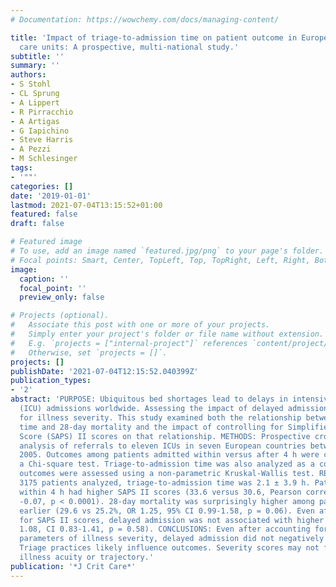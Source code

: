 ```yaml
---
# Documentation: https://wowchemy.com/docs/managing-content/

title: 'Impact of triage-to-admission time on patient outcome in European intensive
  care units: A prospective, multi-national study.'
subtitle: ''
summary: ''
authors:
- S Stohl
- CL Sprung
- A Lippert
- R Pirracchio
- A Artigas
- G Iapichino
- Steve Harris
- A Pezzi
- M Schlesinger
tags:
- '""'
categories: []
date: '2019-01-01'
lastmod: 2021-07-04T13:15:52+01:00
featured: false
draft: false

# Featured image
# To use, add an image named `featured.jpg/png` to your page's folder.
# Focal points: Smart, Center, TopLeft, Top, TopRight, Left, Right, BottomLeft, Bottom, BottomRight.
image:
  caption: ''
  focal_point: ''
  preview_only: false

# Projects (optional).
#   Associate this post with one or more of your projects.
#   Simply enter your project's folder or file name without extension.
#   E.g. `projects = ["internal-project"]` references `content/project/deep-learning/index.md`.
#   Otherwise, set `projects = []`.
projects: []
publishDate: '2021-07-04T12:15:52.040399Z'
publication_types:
- '2'
abstract: 'PURPOSE: Ubiquitous bed shortages lead to delays in intensive care unit
  (ICU) admissions worldwide. Assessing the impact of delayed admission must account
  for illness severity. This study examined both the relationship between triage-to-admission
  time and 28-day mortality and the impact of controlling for Simplified Acute Physiology
  Score (SAPS) II scores on that relationship. METHODS: Prospective cross-sectional
  analysis of referrals to eleven ICUs in seven European countries between 2003 and
  2005. Outcomes among patients admitted within versus after 4 h were compared using
  a Chi-square test. Triage-to-admission time was also analyzed as a continuous variable;
  outcomes were assessed using a non-parametric Kruskal-Wallis test. RESULTS: Among
  3175 patients analyzed, triage-to-admission time was 2.1 ± 3.9 h. Patients admitted
  within 4 h had higher SAPS II scores (33.6 versus 30.6, Pearson correlation coefficient
  -0.07, p < 0.0001). 28-day mortality was surprisingly higher among patients admitted
  earlier (29.6 vs 25.2%, OR 1.25, 95% CI 0.99-1.58, p = 0.06). Even after adjusting
  for SAPS II scores, delayed admission was not associated with higher mortality (OR
  1.08, CI 0.83-1.41, p = 0.58). CONCLUSIONS: Even after accounting for quantifiable
  parameters of illness severity, delayed admission did not negatively impact outcome.
  Triage practices likely influence outcomes. Severity scores may not fully reflect
  illness acuity or trajectory.'
publication: '*J Crit Care*'
---
```

